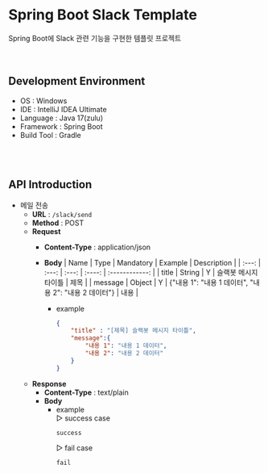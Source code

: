# Spring Boot Slack Template
Spring Boot에 Slack 관련 기능을 구현한 템플릿 프로젝트  
<br><br>

## Development Environment
- OS : Windows
- IDE : IntelliJ IDEA Ultimate
- Language : Java 17(zulu)
- Framework : Spring Boot
- Build Tool : Gradle

<br><br>

## API Introduction
- 메일 전송
    - **URL** : ```/slack/send```
    - **Method** : POST
    - **Request**
        - **Content-Type** : application/json
        - **Body**
          | Name | Type | Mandatory | Example | Description |
          | :---: | :---: | :---: | :----: | :------------: |
          | title | String | Y | 슬랙봇 메시지 타이틀 | 제목 |
          | message | Object | Y | {"내용 1": "내용 1 데이터", "내용 2": "내용 2 데이터"} | 내용 |

            - example
              ```json
              {
                  "title" : "[제목] 슬랙봇 메시지 타이틀",
                  "message":{
                      "내용 1": "내용 1 데이터",
                      "내용 2": "내용 2 데이터"
                  }
              }
              ```
    - **Response**
        - **Content-Type** : text/plain
        - **Body**
            - example  
              ▷ success case
              ```text
              success
              ```  
              ▷ fail case
              ```text
              fail
              ```  
